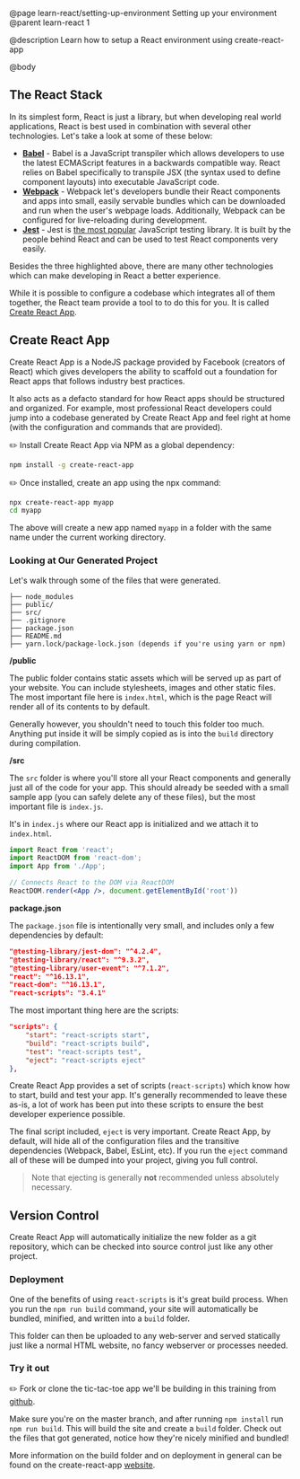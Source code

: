 @page learn-react/setting-up-environment Setting up your environment
@parent learn-react 1

@description Learn how to setup a React environment using create-react-app

@body

## The React Stack

In its simplest form, React is just a library, but when developing real world applications, React is best used in combination with several other technologies. Let's take a look at some of these below:

- **[Babel](https://babeljs.io/)** - Babel is a JavaScript transpiler which allows developers to use the latest ECMAScript features in a backwards compatible way. React relies on Babel specifically to transpile JSX (the syntax used to define component layouts) into executable JavaScript code.
- **[Webpack](https://webpack.js.org/)** - Webpack let's developers bundle their React components and apps into small, easily servable bundles which can be downloaded and run when the user's webpage loads. Additionally, Webpack can be configured for live-reloading during development.
- **[Jest](https://jestjs.io/)** - Jest is [the most popular](https://www.npmtrends.com/ava-vs-jasmine-vs-jest-vs-mocha-vs-qunit) JavaScript testing library. It is built by the people behind React and can be used to test React components very easily. 

Besides the three highlighted above, there are many other technologies which can make developing in React a better experience.

While it is possible to configure a codebase which integrates all of them together, the React team provide a tool to to do this for you. It is called [Create React App](https://github.com/facebook/create-react-app).

## Create React App

Create React App is a NodeJS package provided by Facebook (creators of React) which gives developers the ability to scaffold out a foundation for React apps that follows industry best practices.

It also acts as a defacto standard for how React apps should be structured and organized. For example, most professional React developers could jump into a codebase generated by Create React App and feel right at home (with the configuration and commands that are provided).

✏️ Install Create React App via NPM as a global dependency:

```bash
npm install -g create-react-app
```

✏️ Once installed, create an app using the npx command:

```bash
npx create-react-app myapp
cd myapp
```

The above will create a new app named `myapp` in a folder with the same name under the current working directory.

### Looking at Our Generated Project

Let's walk through some of the files that were generated.

```code
├── node_modules
├── public/
├── src/
├── .gitignore
├── package.json
├── README.md
├── yarn.lock/package-lock.json (depends if you're using yarn or npm)
```

**/public**

The public folder contains static assets which will be served up as part of your website. You can include stylesheets, images and other static files. The most important file here is `index.html`, which is the page React will render all of its contents to by default.

Generally however, you shouldn't need to touch this folder too much. Anything put inside it will be simply copied as is into the `build` directory during compilation. 

**/src**

The `src` folder is where you'll store all your React components and generally just all of the code for your app. This should already be seeded with a small sample app (you can safely delete any of these files), but the most important file is `index.js`.

It's in `index.js` where our React app is initialized and we attach it to `index.html`.

```jsx
import React from 'react';
import ReactDOM from 'react-dom';
import App from './App';

// Connects React to the DOM via ReactDOM
ReactDOM.render(<App />, document.getElementById('root'))
```

**package.json**

The `package.json` file is intentionally very small, and includes only a few dependencies by default:

```json
"@testing-library/jest-dom": "^4.2.4",
"@testing-library/react": "^9.3.2",
"@testing-library/user-event": "^7.1.2",
"react": "^16.13.1",
"react-dom": "^16.13.1",
"react-scripts": "3.4.1"
```

The most important thing here are the scripts:

```json
"scripts": {
    "start": "react-scripts start",
    "build": "react-scripts build",
    "test": "react-scripts test",
    "eject": "react-scripts eject"
},
```

Create React App provides a set of scripts (`react-scripts`) which know how to start, build and test your app. It's generally recommended to leave these as-is, a lot of work has been put into these scripts to ensure the best developer experience possible.

The final script included, `eject` is very important. Create React App, by default, will hide all of the configuration files and the transitive dependencies (Webpack, Babel, EsLint, etc). If you run the `eject` command all of these will be dumped into your project, giving you full control.

> Note that ejecting is generally **not** recommended unless absolutely necessary.

## Version Control

Create React App will automatically initialize the new folder as a git repository, which can be checked into source control just like any other project.

### Deployment

One of the benefits of using `react-scripts` is it's great build process. When you run the `npm run build` command, your site will automatically be bundled, minified, and written into a `build` folder. 

This folder can then be uploaded to any web-server and served statically just like a normal HTML website, no fancy webserver or processes needed.

### Try it out

✏️ Fork or clone the tic-tac-toe app we'll be building in this training from [github](https://github.com/bitovi/react-exercises). 

Make sure you're on the master branch, and after running `npm install` run `npm run build`. This will build the site and create a `build` folder. Check out the files that got generated, notice how they're nicely minified and bundled!

More information on the build folder and on deployment in general can be found on the create-react-app [website](https://create-react-app.dev/docs/deployment/).
